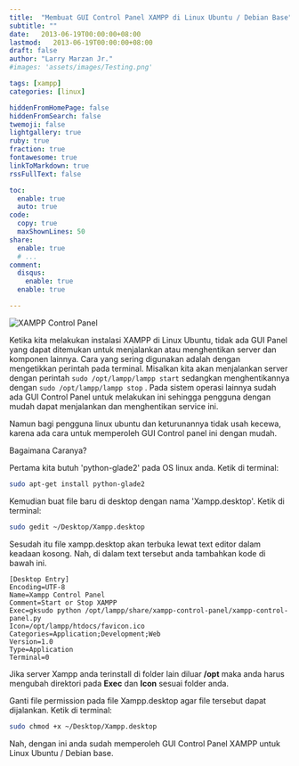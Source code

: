 ```yaml
---
title:  "Membuat GUI Control Panel XAMPP di Linux Ubuntu / Debian Base"
subtitle: ""
date:   2013-06-19T00:00:00+08:00
lastmod:   2013-06-19T00:00:00+08:00
draft: false 
author: "Larry Marzan Jr."
#images: 'assets/images/Testing.png'

tags: [xampp]
categories: [linux]

hiddenFromHomePage: false
hiddenFromSearch: false
twemoji: false
lightgallery: true
ruby: true
fraction: true
fontawesome: true
linkToMarkdown: true
rssFullText: false

toc:
  enable: true
  auto: true
code:
  copy: true
  maxShownLines: 50
share:
  enable: true
  # ...
comment:
  disqus:
    enable: true
  enable: true

---
```


![XAMPP Control Panel](http://3.bp.blogspot.com/-vfGcG58dIUM/UcEyVD0wtnI/AAAAAAAAADU/LBkpNuM0r8E/s320/xampp-control-panel-ubuntu-linux-cinnamon.jpg)

Ketika kita melakukan instalasi XAMPP di Linux Ubuntu, tidak ada GUI Panel yang dapat ditemukan untuk menjalankan atau menghentikan server dan komponen lainnya. Cara yang sering digunakan adalah dengan mengetikkan perintah pada terminal. Misalkan kita akan menjalankan server dengan perintah `sudo /opt/lampp/lampp start` sedangkan menghentikannya dengan `sudo /opt/lampp/lampp stop` .
Pada sistem operasi lainnya sudah ada GUI Control Panel untuk melakukan ini sehingga pengguna dengan mudah dapat menjalankan dan menghentikan service ini.

Namun bagi pengguna linux ubuntu dan keturunannya tidak usah kecewa, karena ada cara untuk memperoleh GUI Control panel ini dengan mudah.

Bagaimana Caranya?

Pertama kita butuh 'python-glade2' pada OS linux anda. Ketik di terminal:
```bash
sudo apt-get install python-glade2
```

Kemudian buat file baru di desktop dengan nama 'Xampp.desktop'. Ketik di terminal:
```bash
sudo gedit ~/Desktop/Xampp.desktop
```
Sesudah itu file xampp.desktop akan terbuka lewat text editor dalam keadaan kosong. Nah, di dalam text tersebut anda tambahkan kode di bawah ini.
```
[Desktop Entry]
Encoding=UTF-8
Name=Xampp Control Panel
Comment=Start or Stop XAMPP
Exec=gksudo python /opt/lampp/share/xampp-control-panel/xampp-control-panel.py
Icon=/opt/lampp/htdocs/favicon.ico
Categories=Application;Development;Web
Version=1.0
Type=Application
Terminal=0
```

Jika server Xampp anda terinstall di folder lain diluar **/opt** maka anda harus mengubah direktori pada **Exec** dan **Icon** sesuai folder anda.

Ganti file permission pada file Xampp.desktop agar file tersebut dapat dijalankan. Ketik di terminal:
```bash
sudo chmod +x ~/Desktop/Xampp.desktop
```

Nah, dengan ini anda sudah memperoleh GUI Control Panel XAMPP untuk Linux Ubuntu / Debian base.
